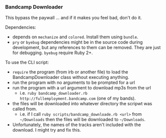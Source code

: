 ### Bandcamp Downloader

This bypass the paywall ... and if it makes you feel bad, don't do it. 

Dependencies:
  - depends on `mechanize` and `colored`. Install them using `bundle`.
  - `pry` or `byebug` dependencies might be in the source code during development, but any references to them can be removed. They are just for 
    debugging. `byebug` require Ruby 2+.

To use the CLI script:
  - `require` the program (from irb or another file) to load the BandcampDownloader class without executing anything.
  - run the program with no arguments to be prompted for a url
  - run the program with a url argument to download mp3s from the url
      - i.e. `ruby bandcamp_downloader.rb http://fullemployment.bandcamp.com` (one of my bands).
  - the files will be downloaded into whatever directory the scripwt was called from.  
      - i.e. if I call `ruby scripts/bandcamp_downloade.rb <url>` from `~/Downloads` then the files will be downloaded to `~/Downloads`. 
  - Unfortunately, the names of the tracks aren't included with the download. I might try and fix this. 
             

